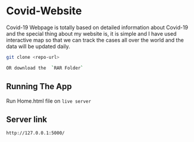 # Covid-Website
Covid-19 Webpage is totally based on detailed information about Covid-19 and the special thing about my website is, it is  simple and I have used interactive map so that we can track the cases all over the world and the data will be updated daily.
```bash
git clone <repo-url>
``` 
```bash
OR download the  `RAR Folder`
```
## Running The App
Run Home.html file on `live server`
## Server link
 `http://127.0.0.1:5000/`
